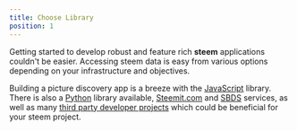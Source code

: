 ```yaml
---
title: Choose Library
position: 1
---
```


Getting started to develop robust and feature rich **steem** applications couldn't be easier. Accessing steem data is easy from various options depending on your infrastructure and objectives. 

Building a picture discovery app is a breeze with the [JavaScript](#javascriptgetting_started) library. There is also a [Python](#pythongetting_started) library available, [Steemit.com](#servicessteemit) and [SBDS](#servicessbds) services, as well as many [third party developer projects](#communityoverview) which could be beneficial for your steem project.

